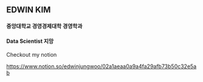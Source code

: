 ## EDWIN KIM
#### 중앙대학교 경영경제대학 경영학과
#### Data Scientist 지망


Checkout my notion

https://www.notion.so/edwinjungwoo/02a1aeaa0a9a4fa29afb73b50c32e5ab
